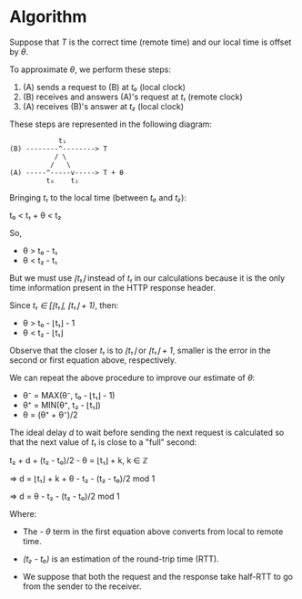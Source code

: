 Algorithm
=========

Suppose that _T_ is the correct time (remote time) and our local time
is offset by _θ_.

To approximate _θ_, we perform these steps:

1. \(A) sends a request to (B) at _t₀_ (local clock)
2. \(B) receives and answers (A)'s request at _t₁_ (remote clock)
3. \(A) receives (B)'s answer at _t₂_ (local clock)

These steps are represented in the following diagram:

```
            t₁
(B) --------^--------> T
           / \
          /   \
(A) -----^-----v-----> T + θ
         t₀    t₂
```

Bringing _t₁_ to the local time (between _t₀_ and _t₂_):

t₀ < t₁ + θ < t₂

So,

* θ > t₀ - t₁
* θ < t₂ - t₁

But we must use _⌊t₁⌋_ instead of _t₁_ in our calculations because it
is the only time information present in the HTTP response header.

Since _t₁ ∈ [⌊t₁⌋, ⌊t₁⌋ + 1)_, then:

* θ > t₀ - ⌊t₁⌋ - 1
* θ < t₂ - ⌊t₁⌋

Observe that the closer _t₁_ is to _⌊t₁⌋_ or _⌊t₁⌋ + 1_, smaller is the
error in the second or first equation above, respectively.

We can repeat the above procedure to improve our estimate of _θ_:

* θ⁻ = MAX(θ⁻, t₀ - ⌊t₁⌋ - 1)
* θ⁺ = MIN(θ⁺, t₂ - ⌊t₁⌋)
* θ = (θ⁺ + θ⁻)/2

The ideal delay _d_ to wait before sending the next request is
calculated so that the next value of _t₁_ is close to a "full" second:

t₂ + d + (t₂ - t₀)/2 - θ = ⌊t₁⌋ + k, k ∈ ℤ

⇒ d = ⌊t₁⌋ + k + θ - t₂ - (t₂ - t₀)/2 mod 1

⇒ d = θ - t₂ - (t₂ - t₀)/2 mod 1

Where:

- The _- θ_ term in the first equation above converts from local to
  remote time.

- _(t₂ - t₀)_ is an estimation of the round-trip time (RTT).

- We suppose that both the request and the response take half-RTT to go
  from the sender to the receiver.
